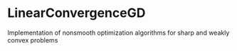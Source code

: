 # LinearConvergenceGD
Implementation of nonsmooth optimization algorithms for sharp and weakly convex problems
